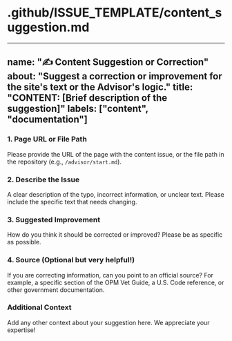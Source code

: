 # .github/ISSUE_TEMPLATE/content_suggestion.md

---
name: "✍️ Content Suggestion or Correction"
about: "Suggest a correction or improvement for the site's text or the Advisor's logic."
title: "CONTENT: [Brief description of the suggestion]"
labels: ["content", "documentation"]
---

<!--
Thank you for helping us keep the information on this site accurate and clear!
Please provide as much detail as possible.
-->

### **1. Page URL or File Path**
Please provide the URL of the page with the content issue, or the file path in the repository (e.g., `/advisor/start.md`).

### **2. Describe the Issue**
A clear description of the typo, incorrect information, or unclear text. Please include the specific text that needs changing.

### **3. Suggested Improvement**
How do you think it should be corrected or improved? Please be as specific as possible.

### **4. Source (Optional but very helpful!)**
If you are correcting information, can you point to an official source? For example, a specific section of the OPM Vet Guide, a U.S. Code reference, or other government documentation.

### **Additional Context**
Add any other context about your suggestion here. We appreciate your expertise!
